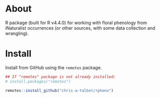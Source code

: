 # About

R package (built for R v4.4.0) for working with floral phenology from iNaturalist occurrences (or other sources, with some data collection and wrangling).

# Install

Install from GitHub using the ```remotes``` package. 

```r
## If "remotes" package is not already installed:
# install.packages("remotes")

remotes::install_github("chris-a-talbot/rpheno")
```
